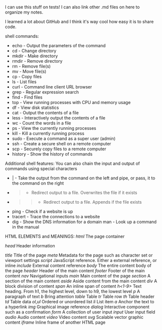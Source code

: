 I can use this stuff on tests!
I can also link other .md files on here to organize my notes.

I learned a lot about GitHub and I think it's way cool how easy it is to share code.

shell commands:
* echo - Output the parameters of the command
* cd - Change directory
* mkdir - Make directory
* rmdir - Remove directory
* rm - Remove file(s)
* mv - Move file(s)
* cp - Copy files
* ls - List files
* curl - Command line client URL browser
* grep - Regular expression search
* find - Find files
* top - View running processes with CPU and memory usage
* df - View disk statistics
* cat - Output the contents of a file
* less - Interactively output the contents of a file
* wc - Count the words in a file
* ps - View the currently running processes
* kill - Kill a currently running process
* sudo - Execute a command as a super user (admin)
* ssh - Create a secure shell on a remote computer
* scp - Securely copy files to a remote computer
* history - Show the history of commands

Additional shell features:
You can also chain the input and output of commands using special characters

* | - Take the output from the command on the left and pipe, or pass, it to the command on the right
* > - Redirect output to a file. Overwrites the file if it exists
* >> - Redirect output to a file. Appends if the file exists
* ping - Check if a website is up
* tracert - Trace the connections to a website
* dig - Show the DNS information for a domain
man - Look up a command in the manual

HTML ELEMENTS and MEANINGS:
_html_	The page container  

_head_	Header information  

_title_	Title of the page
_meta_	Metadata for the page such as character set or viewport settings
_script_	JavaScript reference. Either a external reference, or inline
_include_	External content reference
_body_	The entire content body of the page
_header_	Header of the main content
_footer_	Footer of the main content
_nav_	Navigational inputs
_main_	Main content of the page
_section_	A section of the main content
_aside_	Aside content from the main content
_div_	A block division of content
_span_	An inline span of content
_h<1-9>_	Text heading. From h1, the highest level, down to h9, the lowest level
_p_	A paragraph of text
_b_	Bring attention
_table_	Table
_tr_	Table row
_th_	Table header
_td_	Table data
_ol_,_ul_	Ordered or unordered list
_li_	List item
_a_	Anchor the text to a hyperlink
_img_	Graphical image reference
_dialog_	Interactive component such as a confirmation
_form_	A collection of user input
_input_	User input field
_audio_	Audio content
_video_	Video content
_svg_	Scalable vector graphic content
_iframe_	Inline frame of another HTML page
